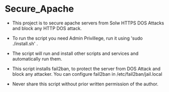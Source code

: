 
# Secure_Apache

* This project is to secure apache servers from Solw HTTPS DOS Attacks and block any HTTP DOS attack.

* To run the script you need Admin Privillege, run it using 'sudo ./install.sh' .

* The script will run and install other scripts and services and automatically run them.

* This script installs fail2ban, to protect the server from DOS Attack and block any attacker. 
  You can configure fail2ban in /etc/fail2ban/jail.local
 
* Never share this script without prior written permission of the author.
